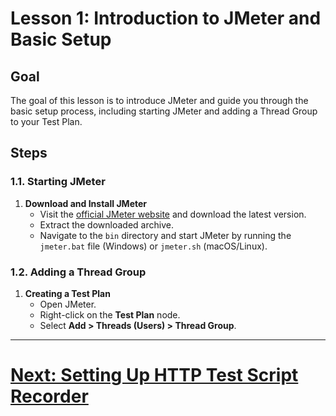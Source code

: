 # Lesson 1: Introduction to JMeter and Basic Setup

## Goal
The goal of this lesson is to introduce JMeter and guide you through the basic setup process, including starting JMeter and adding a Thread Group to your Test Plan.

## Steps

### 1.1. Starting JMeter
1. **Download and Install JMeter**
    - Visit the [official JMeter website](https://jmeter.apache.org/download_jmeter.cgi) and download the latest version.
    - Extract the downloaded archive.
    - Navigate to the `bin` directory and start JMeter by running the `jmeter.bat` file (Windows) or `jmeter.sh` (macOS/Linux).

### 1.2. Adding a Thread Group
1. **Creating a Test Plan**
    - Open JMeter.
    - Right-click on the **Test Plan** node.
    - Select **Add > Threads (Users) > Thread Group**.

---    
# [Next: Setting Up HTTP Test Script Recorder](setting-up-http-test-script-recorder.md)
